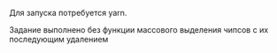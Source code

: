 Для запуска потребуется yarn.

Задание выполнено без функции массового выделения чипсов с их последующим удалением
